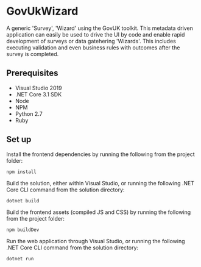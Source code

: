 # GovUkWizard

A generic 'Survey', 'Wizard' using the GovUK toolkit. This metadata driven application can easily be used to drive the UI by code and enable rapid development of surveys or data gatehering 'Wizards'.
This includes executing validation and even business rules with outcomes after the survey is completed. 
 
## Prerequisites
- Visual Studio 2019
- .NET Core 3.1 SDK
- Node
- NPM
- Python 2.7
- Ruby

## Set up
Install the frontend dependencies by running the following from the project folder:
```
npm install
```
Build the solution, either within Visual Studio, or running the following .NET Core CLI command from the solution directory:
```
dotnet build
```
Build the frontend assets (compiled JS and CSS) by running the following from the project folder:
```
npm buildDev
```
Run the web application through Visual Studio, or running the following .NET Core CLI command from the solution directory:
```
dotnet run
```
